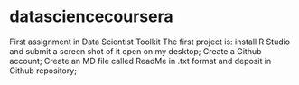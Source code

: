 datasciencecoursera
===================

First assignment in Data Scientist Toolkit
The first project is:
  install R Studio and submit a screen shot of it open on my desktop; 
  Create a Github account; 
  Create an MD file called ReadMe in .txt format and deposit in Github repository;
